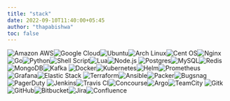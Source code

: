 ```yaml
---
title: "stack"
date: 2022-09-10T11:40:00+05:45
author: "thapabishwa"
toc: false
---
```

![Amazon AWS](https://img.shields.io/static/v1?style=for-the-badge&message=AWS&color=232F3E&logo=Amazon+AWS&logoColor=FFFFFF&label=)![Google Cloud](https://img.shields.io/static/v1?style=for-the-badge&message=GCP&color=4285F4&logo=Google+Cloud&logoColor=FFFFFF&label=)![Ubuntu](https://img.shields.io/static/v1?style=for-the-badge&message=Ubuntu/Debian&color=E95420&logo=Ubuntu&logoColor=FFFFFF&label=)![Arch Linux](https://img.shields.io/static/v1?style=for-the-badge&message=Arch&color=1793D1&logo=Arch+Linux&logoColor=FFFFFF&label=)![Cent OS](https://img.shields.io/badge/cent%20os-002260?style=for-the-badge&logo=centos&logoColor=F0F0F0)![Nginx](https://img.shields.io/badge/nginx-%23009639.svg?style=for-the-badge&logo=nginx&logoColor=white)
![Go](https://img.shields.io/static/v1?style=for-the-badge&message=Golang&color=00ADD8&logo=Go&logoColor=FFFFFF&label=)![Python](https://img.shields.io/badge/python-3670A0?style=for-the-badge&logo=python&logoColor=ffdd54)![Shell Script](https://img.shields.io/badge/shell_script-%23121011.svg?style=for-the-badge&logo=gnu-bash&logoColor=white)![Lua](https://img.shields.io/static/v1?style=for-the-badge&message=OpenResy+Lua&color=2C2D72&logo=Lua&logoColor=FFFFFF&label=)![Node.js](https://img.shields.io/static/v1?style=for-the-badge&message=Node&color=339933&logo=Node.js&logoColor=FFFFFF&label=)
![Postgres](https://img.shields.io/badge/postgres-%23316192.svg?style=for-the-badge&logo=postgresql&logoColor=white)![MySQL](https://img.shields.io/static/v1?style=for-the-badge&message=MySQL&color=4479A1&logo=MySQL&logoColor=FFFFFF&label=)![Redis](https://img.shields.io/badge/redis-%23DD0031.svg?style=for-the-badge&logo=redis&logoColor=white)![MongoDB](https://img.shields.io/badge/MongoDB-%234ea94b.svg?style=for-the-badge&logo=mongodb&logoColor=white)![Kafka](https://img.shields.io/static/v1?style=for-the-badge&message=Apache+Kafka&color=231F20&logo=Apache+Kafka&logoColor=FFFFFF&label=)
![Docker](https://img.shields.io/static/v1?style=for-the-badge&message=Docker&color=2496ED&logo=Docker&logoColor=FFFFFF&label=)![Kubernetes](https://img.shields.io/static/v1?style=for-the-badge&message=K8s&color=326CE5&logo=Kubernetes&logoColor=FFFFFF&label=)![Helm](https://img.shields.io/static/v1?style=for-the-badge&message=Helm&color=0F1689&logo=Helm&logoColor=FFFFFF&label=)![Prometheus](https://img.shields.io/static/v1?style=for-the-badge&message=Prometheus&color=E6522C&logo=Prometheus&logoColor=FFFFFF&label=)![Grafana](https://img.shields.io/static/v1?style=for-the-badge&message=Grafana&color=F46800&logo=Grafana&logoColor=FFFFFF&label=)![Elastic Stack](https://img.shields.io/static/v1?style=for-the-badge&message=ELK&color=005571&logo=Elastic+Stack&logoColor=FFFFFF&label=)
![Terraform](https://img.shields.io/badge/terraform-%235835CC.svg?style=for-the-badge&logo=terraform&logoColor=white)![Ansible](https://img.shields.io/badge/ansible-%231A1918.svg?style=for-the-badge&logo=ansible&logoColor=white)![Packer](https://img.shields.io/static/v1?style=for-the-badge&message=Packer&color=02A8EF&logo=Packer&logoColor=FFFFFF&label=)![Bugsnag](https://img.shields.io/static/v1?style=for-the-badge&message=Bugsnag&color=4949E4&logo=Bugsnag&logoColor=FFFFFF&label=)![PagerDuty](https://img.shields.io/static/v1?style=for-the-badge&message=PagerDuty&color=06AC38&logo=PagerDuty&logoColor=FFFFFF&label=)
![Jenkins](https://img.shields.io/badge/jenkins-%232C5263.svg?style=for-the-badge&logo=jenkins&logoColor=white)![Travis CI](https://img.shields.io/static/v1?style=for-the-badge&message=Travis+CI&color=3EAAAF&logo=Travis+CI&logoColor=FFFFFF&label=)![Concourse](https://img.shields.io/static/v1?style=for-the-badge&message=Concourse&color=3398DC&logo=Concourse&logoColor=FFFFFF&label=)![Argo](https://img.shields.io/static/v1?style=for-the-badge&message=Argo+CD&color=EF7B4D&logo=Argo&logoColor=FFFFFF&label=)![TeamCity](https://img.shields.io/badge/teamcity-000000.svg?style=for-the-badge&logo=teamcity&logoColor=white)
![Gitk](https://img.shields.io/badge/GitKraken-179287?style=for-the-badge&logo=GitKraken&logoColor=white)![GitHub](https://img.shields.io/static/v1?style=for-the-badge&message=GitHub&color=181717&logo=GitHub&logoColor=FFFFFF&label=)![Bitbucket](https://img.shields.io/static/v1?style=for-the-badge&message=Bitbucket&color=0052CC&logo=Bitbucket&logoColor=FFFFFF&label=)![Jira](https://img.shields.io/static/v1?style=for-the-badge&message=Jira++&color=0052CC&logo=Jira&logoColor=FFFFFF&label=)![Confluence](https://img.shields.io/static/v1?style=for-the-badge&message=Confluence&color=172B4D&logo=Confluence&logoColor=FFFFFF&label=)